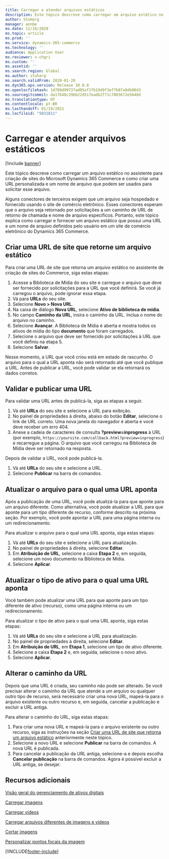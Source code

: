 ```yaml
---
title: Carregar e atender arquivos estáticos
description: Este tópico descreve como carregar um arquivo estático no assistente para criação de sites do Microsoft Dynamics 365 Commerce e como criar uma URL personalizada e um nome de arquivo que podem ser usados para solicitar esse arquivo.
author: StuHarg
manager: annbe
ms.date: 11/16/2020
ms.topic: article
ms.prod: ''
ms.service: dynamics-365-commerce
ms.technology: ''
audience: Application User
ms.reviewer: v-chgri
ms.custom: ''
ms.assetid: ''
ms.search.region: Global
ms.author: stuharg
ms.search.validFrom: 2020-01-20
ms.dyn365.ops.version: Release 10.0.8
ms.openlocfilehash: 1d709d99737ad05af1fb19d9f3ef7b87a8db80d3
ms.sourcegitcommit: da17648c296b22d517eadb2f71c7803672e5648d
ms.translationtype: HT
ms.contentlocale: pt-BR
ms.lasthandoff: 01/19/2021
ms.locfileid: "5031811"
---
```

# <a name="upload-and-serve-static-files"></a>Carregar e atender arquivos estáticos

[!include [banner](includes/banner.md)]

Este tópico descreve como carregar um arquivo estático no assistente para criação de sites do Microsoft Dynamics 365 Commerce e como criar uma URL personalizada e um nome de arquivo que podem ser usados para solicitar esse arquivo.

Alguns conectores de terceiros exigem que um arquivo seja hospedado e fornecido usando o site de comércio eletrônico. Esses conectores esperam que o arquivo seja retornado por solicitações a um caminho de URL de retorno de chamada e nome de arquivo específicos. Portanto, este tópico explica como carregar e fornecer um arquivo estático que possui uma URL e um nome de arquivo definidos pelo usuário em um site de comércio eletrônico do Dynamics 365 Commerce.

## <a name="create-a-site-url-that-returns-a-static-file"></a>Criar uma URL de site que retorne um arquivo estático

Para criar uma URL de site que retorna um arquivo estático no assistente de criação de sites do Commerce, siga estas etapas:

1. Acesse a Biblioteca de Mídia do seu site e carregue o arquivo que deve ser fornecido por solicitações para a URL que você definirá. Se você já carregou o arquivo, pode ignorar essa etapa.
1. Vá para **URLs** do seu site.
1. Selecione **Novo \> Nova URL**.
1. Na caixa de diálogo **Nova URL**, selecione **Ativo de biblioteca de mídia**.
1. No campo **Caminho da URL**, insira o caminho da URL. Inclua o nome do arquivo no caminho.
1. Selecione **Avançar**. A Biblioteca de Mídia é aberta e mostra todos os ativos de mídia do tipo **documento** que foram carregados.
1. Selecione o arquivo que deve ser fornecido por solicitações à URL que você definiu na etapa 5.
1. Selecione **Salvar**.

Nesse momento, a URL que você criou está em estado de rascunho. O arquivo para o qual a URL aponta não será retornado até que você publique a URL. Antes de publicar a URL, você pode validar se ela retornará os dados corretos.

## <a name="validate-and-publish-a-url"></a>Validar e publicar uma URL

Para validar uma URL antes de publicá-la, siga as etapas a seguir.

1. Vá até **URLs** do seu site e selecione a URL para exibição.
2. No painel de propriedades à direita, abaixo do botão **Editar**, selecione o link de URL correto. Uma nova janela do navegador é aberta e você deve receber um erro 404.
3. Anexe a cadeia de caracteres de consulta **?preview=inprogress** à URL (por exemplo, `https://yoursite.com/callback.html?preview=inprogress`) e recarregue a página. O arquivo que você carregou na Biblioteca de Mídia deve ser retornado na resposta.

Depois de validar a URL, você pode publicá-la.

1. Vá até **URLs** do seu site e selecione a URL.
2. Selecione **Publicar** na barra de comandos.

## <a name="update-the-file-that-a-url-points-to"></a>Atualizar o arquivo para o qual uma URL aponta

Após a publicação de uma URL, você pode atualizá-la para que aponte para um arquivo diferente. Como alternativa, você pode atualizar a URL para que aponte para um tipo diferente de recurso, conforme descrito na próxima seção. Por exemplo, você pode apontar a URL para uma página interna ou um redirecionamento.

Para atualizar o arquivo para o qual uma URL aponta, siga estas etapas:

1. Vá até **URLs** do seu site e selecione a URL para atualização.
1. No painel de propriedades à direita, selecione **Editar**.
1. Em **Atribuição de URL**, selecione a caixa **Etapa 2** e, em seguida, selecione um novo documento na Biblioteca de Mídia.
1. Selecione **Aplicar**.

## <a name="update-the-asset-type-that-a-url-points-to"></a>Atualizar o tipo de ativo para o qual uma URL aponta

Você também pode atualizar uma URL para que aponte para um tipo diferente de ativo (recurso), como uma página interna ou um redirecionamento.

Para atualizar o tipo de ativo para o qual uma URL aponta, siga estas etapas:

1. Vá até **URLs** do seu site e selecione a URL para atualização.
1. No painel de propriedades à direita, selecione **Editar**.
1. Em **Atribuição de URL**, em **Etapa 1**, selecione um tipo de ativo diferente.
1. Selecione a caixa **Etapa 2** e, em seguida, selecione o novo ativo.
1. Selecione **Aplicar**.

## <a name="change-the-url-path"></a>Alterar o caminho da URL

Depois que uma URL é criada, seu caminho não pode ser alterado. Se você precisar alterar o caminho da URL que atende a um arquivo ou qualquer outro tipo de recurso, será necessário criar uma nova URL, mapeá-la para o arquivo existente ou outro recurso e, em seguida, cancelar a publicação e excluir a URL antiga.

Para alterar o caminho do URL, siga estas etapas:

1. Para criar uma nova URL e mapeá-la para o arquivo existente ou outro recurso, siga as instruções na seção [Criar uma URL de site que retorna um arquivo estático](#create-a-site-url-that-returns-a-static-file) anteriormente neste tópico.
1. Selecione a novo URL e selecione **Publicar** na barra de comandos. A nova URL é publicada.
1. Para cancelar a publicação da URL antiga, selecione-a e depois escolha **Cancelar publicação** na barra de comandos. Agora é possível excluir a URL antiga, se desejar.

## <a name="additional-resources"></a>Recursos adicionais

[Visão geral do gerenciamento de ativos digitais](dam-overview.md)

[Carregar imagens](dam-upload-images.md)

[Carregar vídeos](dam-upload-video.md)

[Carregar arquivos diferentes de imagens e vídeos](dam-upload-files.md)

[Cortar imagens](dam-crop-images.md)

[Personalizar pontos focais da imagem](dam-custom-focal-point.md)


[!INCLUDE[footer-include](../includes/footer-banner.md)]